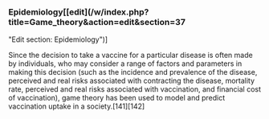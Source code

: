 ### Epidemiology[[edit](/w/index.php?title=Game\_theory&action=edit&section=37
"Edit section: Epidemiology")]

Since the decision to take a vaccine for a particular disease is often made by
individuals, who may consider a range of factors and parameters in making this
decision (such as the incidence and prevalence of the disease, perceived and
real risks associated with contracting the disease, mortality rate, perceived
and real risks associated with vaccination, and financial cost of
vaccination), game theory has been used to model and predict vaccination
uptake in a society.[141][142]
